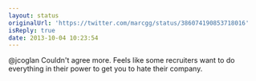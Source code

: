 ```yaml
---
layout: status
originalUrl: 'https://twitter.com/marcgg/status/386074190853718016'
isReply: true
date: 2013-10-04 10:23:54
---
```


@jcoglan Couldn't agree more. Feels like some recruiters want to do everything in their power to get you to hate their company.

